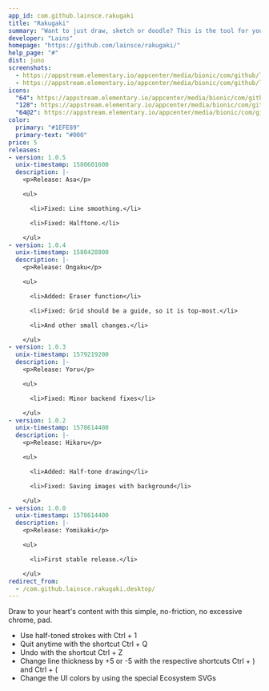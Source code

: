 ```yaml
---
app_id: com.github.lainsce.rakugaki
title: "Rakugaki"
summary: "Want to just draw, sketch or doodle? This is the tool for you."
developer: "Lains"
homepage: "https://github.com/lainsce/rakugaki/"
help_page: "#"
dist: juno
screenshots:
  - https://appstream.elementary.io/appcenter/media/bionic/com/github/lainsce.rakugaki/DEACFE3E6189F40B5318DBCDF0C30E3A/screenshots/image-1_orig.png
  - https://appstream.elementary.io/appcenter/media/bionic/com/github/lainsce.rakugaki/DEACFE3E6189F40B5318DBCDF0C30E3A/screenshots/image-2_orig.png
icons:
  "64": https://appstream.elementary.io/appcenter/media/bionic/com/github/lainsce.rakugaki/DEACFE3E6189F40B5318DBCDF0C30E3A/icons/64x64/com.github.lainsce.rakugaki_com.github.lainsce.rakugaki.png
  "128": https://appstream.elementary.io/appcenter/media/bionic/com/github/lainsce.rakugaki/DEACFE3E6189F40B5318DBCDF0C30E3A/icons/128x128/com.github.lainsce.rakugaki_com.github.lainsce.rakugaki.png
  "64@2": https://appstream.elementary.io/appcenter/media/bionic/com/github/lainsce.rakugaki/DEACFE3E6189F40B5318DBCDF0C30E3A/icons/64x64@2/com.github.lainsce.rakugaki_com.github.lainsce.rakugaki.png
color:
  primary: "#1EFE89"
  primary-text: "#000"
price: 5
releases:
- version: 1.0.5
  unix-timestamp: 1580601600
  description: |-
    <p>Release: Asa</p>

    <ul>

      <li>Fixed: Line smoothing.</li>

      <li>Fixed: Halftone.</li>

    </ul>
- version: 1.0.4
  unix-timestamp: 1580428800
  description: |-
    <p>Release: Ongaku</p>

    <ul>

      <li>Added: Eraser function</li>

      <li>Fixed: Grid should be a guide, so it is top-most.</li>

      <li>And other small changes.</li>

    </ul>
- version: 1.0.3
  unix-timestamp: 1579219200
  description: |-
    <p>Release: Yoru</p>

    <ul>

      <li>Fixed: Minor backend fixes</li>

    </ul>
- version: 1.0.2
  unix-timestamp: 1578614400
  description: |-
    <p>Release: Hikaru</p>

    <ul>

      <li>Added: Half-tone drawing</li>

      <li>Fixed: Saving images with background</li>

    </ul>
- version: 1.0.0
  unix-timestamp: 1578614400
  description: |-
    <p>Release: Yomikaki</p>

    <ul>

      <li>First stable release.</li>

    </ul>
redirect_from:
  - /com.github.lainsce.rakugaki.desktop/
---
```


<p>Draw to your heart&apos;s content with this simple, no-friction, no excessive chrome, pad.</p>
<ul>
  <li>Use half-toned strokes with Ctrl + 1</li>
  <li>Quit anytime with the shortcut Ctrl + Q</li>
  <li>Undo with the shortcut Ctrl + Z</li>
  <li>Change line thickness by +5 or -5 with the respective shortcuts Ctrl + ) and Ctrl + (</li>
  <li>Change the UI colors by using the special Ecosystem SVGs</li>
</ul>